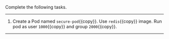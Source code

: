 Complete the following tasks.

---

1. Create a Pod named `secure-pod`{{copy}}. Use `redis`{{copy}} image. Run pod as user `1000`{{copy}} and group `2000`{{copy}}.

---
<br/>
<br/>
